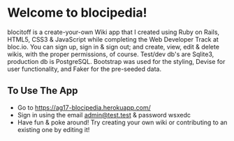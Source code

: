 # Welcome to blocipedia!
blocitoff is a create-your-own Wiki app that I created using Ruby on Rails, HTML5, CSS3 & JavaScript while completing the Web Developer Track at bloc.io. You can sign up, sign in & sign out; and create, view, edit & delete wikis, with the proper permissions, of course. Test/dev db's are Sqlite3, production db is PostgreSQL. Bootstrap was used for the styling, Devise for user functionality, and Faker for the pre-seeded data.

## To Use The App
- Go to https://ag17-blocipedia.herokuapp.com/
- Sign in using the email admin@test.test & password wsxedc
- Have fun & poke around! Try creating your own wiki or contributing to an existing one by editing it!
